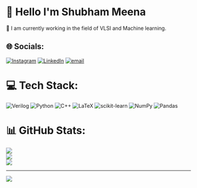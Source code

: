 # 👋 Hello I'm Shubham Meena
💫 I am currently working in the field of VLSI and Machine learning.


## 🌐 Socials:
[![Instagram](https://img.shields.io/badge/Instagram-%23E4405F.svg?logo=Instagram&logoColor=white)](https://instagram.com/shubham_badgotiya) [![LinkedIn](https://img.shields.io/badge/LinkedIn-%230077B5.svg?logo=linkedin&logoColor=white)](https://linkedin.com/in/https://www.linkedin.com/in/shubham-meena-2139992b4?utm_source=share&utm_campaign=share_via&utm_content=profile&utm_medium=android_app) [![email](https://img.shields.io/badge/Email-D14836?logo=gmail&logoColor=white)](mailto:shubhammeena.iit@gmail.com) 

# 💻 Tech Stack:
![Verilog](https://img.shields.io/badge/verilog-HDL-000000?style=for-the-badge&logo=microchip&logoColor=white) ![Python](https://img.shields.io/badge/python-3670A0?style=for-the-badge&logo=python&logoColor=ffdd54) ![C++](https://img.shields.io/badge/c++-%2300599C.svg?style=for-the-badge&logo=c%2B%2B&logoColor=white) ![LaTeX](https://img.shields.io/badge/latex-%23008080.svg?style=for-the-badge&logo=latex&logoColor=white) ![scikit-learn](https://img.shields.io/badge/scikit--learn-%23F7931E.svg?style=for-the-badge&logo=scikit-learn&logoColor=white) ![NumPy](https://img.shields.io/badge/numpy-%23013243.svg?style=for-the-badge&logo=numpy&logoColor=white) ![Pandas](https://img.shields.io/badge/pandas-%23150458.svg?style=for-the-badge&logo=pandas&logoColor=white) 

# 📊 GitHub Stats:
![](https://github-readme-stats.vercel.app/api?username=shubhamiit3924&theme=dark&hide_border=false&include_all_commits=false&count_private=false)<br/>
![](https://nirzak-streak-stats.vercel.app/?user=shubhamiit3924&theme=dark&hide_border=false)<br/>
![](https://github-readme-stats.vercel.app/api/top-langs/?username=shubhamiit3924&theme=dark&hide_border=false&include_all_commits=false&count_private=false&layout=compact)

---
[![](https://visitcount.itsvg.in/api?id=shubhamiit3924&icon=0&color=0)](https://visitcount.itsvg.in)
